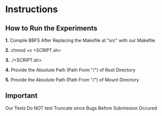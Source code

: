 # Instructions
## How to Run the Experiments
**1.** Compile BBFS After Replacing the Makefile at "src" with our Makefile

**2.** chmod +x <SCRIPT.sh>

**3.** ./<SCRIPT.sh>

**4.** Provide the Absolute Path (Path From "/") of Root Directory

**5.** Provide the Absolute Path (Path From "/") of Mount Directory

## Important
Our Tests Do NOT test Truncate since Bugs Before Submission Occured
 

